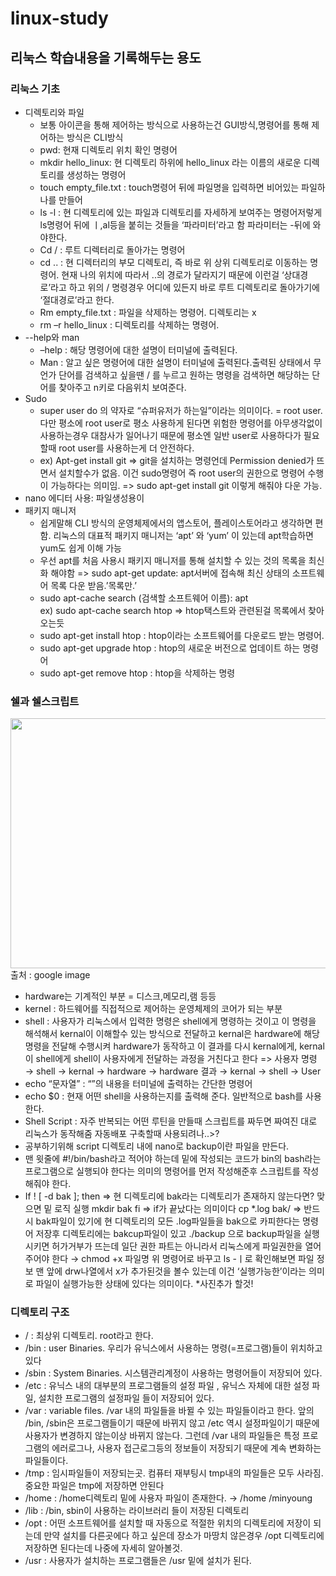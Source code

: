 # linux-study
## 리눅스 학습내용을 기록해두는 용도

### 리눅스 기초
 * 디렉토리와 파일
   * 보통 아이콘을 통해 제어하는 방식으로 사용하는건 GUI방식,명령어를 통해 제어하는 방식은 CLI방식
   * pwd: 현재 디렉토리 위치 확인 명령어
   * mkdir hello_linux: 현 디렉토리 하위에 hello_linux 라는 이름의 새로운 디렉토리를 생성하는 명령어 
   * touch empty_file.txt : touch명령어 뒤에 파일명을 입력하면 비어있는 파일하나를 만들어
   * ls -l : 현 디렉토리에 있는 파일과 디렉토리를 자세하게 보여주는 명령어저렇게 ls명령어 뒤에 ㅣ,al등을 붙히는 것들을 ‘파라미터’라고 함 파라미터는 -뒤에 와야한다.
   * Cd / : 루트 디렉터리로 돌아가는 명령어
   * cd .. :  현 디렉터리의 부모 디렉토리, 즉 바로 위 상위 디렉토리로 이동하는 명령어. 현재 나의 위치에 따라서 ..의 경로가 달라지기 때문에 이런걸 ‘상대경로’라고 하고 위의 / 명령경우 어디에 있든지 바로 루트 디렉토리로 돌아가기에 ‘절대경로’라고 한다.
   * Rm empty_file.txt : 파일을 삭제하는 명령어. 디렉토리는 x
   * rm –r hello_linux : 디렉토리를 삭제하는 명령어.
 * --help와 man
   * –help : 해당 명령어에 대한 설명이 터미널에 출력된다.
   * Man : 알고 싶은 명령어에 대한 설명이 터미널에 출력된다.출력된 상태에서 무언가 단어를 검색하고 싶을땐 / 를 누르고 원하는 명령을 검색하면 해당하는 단어를 찾아주고 n키로 다음위치 보여준다.
 * Sudo
   * super user do 의 약자로 “슈퍼유저가 하는일”이라는 의미이다. = root user.
다만 평소에 root user로 평소 사용하게 된다면 위험한 명령어를 아무생각없이 사용하는경우 대참사가 일어나기 때문에 평소엔 일반 user로 사용하다가 필요할때 root user를 사용하는게 더 안전하다.
   * ex) Apt-get install git => git을 설치하는 명령언데 Permission denied가 뜨면서 설치할수가 없음. 이건 sudo명령어 즉 root user의 권한으로 명령어 수행이 가능하다는 의미임. => sudo apt-get install git 이렇게 해줘야 다운 가능.
 * nano 에디터 사용: 파일생성용이
 * 패키지 매니저
   * 쉽게말해 CLI 방식의 운영체제에서의 앱스토어, 플레이스토어라고 생각하면 편함.
리눅스의 대표적 패키지 매니저는 ‘apt’ 와 ‘yum’ 이 있는데 apt학습하면 yum도 쉽게 이해 가능
   * 우선 apt를 처음 사용시 패키지 매니저를 통해 설치할 수 있는 것의 목록을 최신화 해야함 
=> sudo apt-get update:  apt서버에 접속해 최신 상태의 소프트웨어 목록 다운 받음.’목록만.’
   * sudo apt-cache search (검색할 소프트웨어 이름): apt  
ex) sudo apt-cache search htop => htop택스트와 관련된걸 목록에서 찾아오는듯
   * sudo apt-get install htop : htop이라는 소프트웨어를 다운로드 받는 명령어.
   * sudo apt-get upgrade htop : htop의 새로운 버전으로 업데이트 하는 명령어
   * sudo apt-get remove htop : htop을 삭제하는 명령
### 쉘과 쉘스크립트
 <img src = "https://img1.daumcdn.net/thumb/R1280x0/?scode=mtistory2&fname=https%3A%2F%2Fblog.kakaocdn.net%2Fdn%2FPT6ca%2FbtqvwOh188B%2FwxRzSY8euwwyVuUvLlNFLK%2Fimg.png" width="700" height="400"> 출처 : google image
 * hardware는 기계적인 부분 = 디스크,메모리,램 등등
 * kernel : 하드웨어를 직접적으로 제어하는 운영체제의 코어가 되는 부분
 * shell : 사용자가 리눅스에서 입력한 명령은 shell에게 명령하는 것이고 이 명령을 해석해서 kernal이 이해할수 있는 방식으로 전달하고 kernal은 hardware에 해당 명령을 전달해 수행시켜 hardware가 동작하고 이 결과를 다시 kernal에게, kernal이 shell에게 shell이 사용자에게 전달하는 과정을 거친다고 한다 =>    사용자 명령→  shell  → kernal → hardware →  hardware 결과 → kernal → shell → User 
 * echo “문자열” : “”의 내용을 터미널에 출력하는 간단한 명령어
 * echo $0 : 현재 어떤 shell을 사용하는지를 출력해 준다. 일반적으로 bash를 사용한다.
 * Shell Script : 자주 반복되는 어떤 루틴을 만들때 스크립트를 짜두면 짜여진 대로 리눅스가 동작해줌
자동배포 구축할때 사용되려나..>?
 * 공부하기위해 script 디렉토리 내에 nano로 backup이란 파일을 만든다.
 * 맨 윗줄에 #!/bin/bash라고 적어야 하는데  밑에 작성되는 코드가 bin의 bash라는 프로그램으로 실행되야 한다는 의미의 명령어를 먼저 작성해준후 스크립트를 작성해줘야 한다.
 * If ! [ -d bak ];  then => 현 디렉토리에 bak라는 디렉토리가 존재하지 않는다면? 맞으면 밑 로직 실행
          mkdir bak
fi => if가 끝났다는 의미이다
cp *.log bak/  => 반드시 bak파일이 있기에 현 디렉토리의 모든 .log파일들을 bak으로 카피한다는 명령어
저장후 디렉토리에는 bakcup파일이 있고 ./backup 으로 backup파일을 실행시키면 허가거부가 뜨는데 일단 권한 파트는 아니라서 리눅스에게 파일권한을 열어주어야 한다 → chmod +x 파일명
위 명령어로 바꾸고 ls -ㅣ로 확인해보면 파일 정보 맨 앞에 drw나열에서 x가 추가된것을 볼수 있는데 이건 ‘실행가능한’이라는 의미로 파일이 실행가능한 상태에 있다는 의미이다.
*사진추가 할것!
### 디렉토리 구조
 * / : 최상위 디렉토리. root라고 한다.
 * /bin : user Binaries. 우리가 유닉스에서 사용하는 명령(=프로그램)들이 위치하고 있다
 * /sbin : System Binaries. 시스템관리계정이 사용하는 명령어들이 저장되어 있다.
 * /etc : 유닉스 내의 대부분의 프로그램들의 설정 파일 , 유닉스 자체에 대한 설정 파일, 설치한 프로그램의 설정파일 들이 저장되어 있다.
 * /var : variable files. /var 내의 파일들을 바뀔 수 있는 파일들이라고 한다. 앞의 /bin, /sbin은 프로그램들이기 때문에 바뀌지 않고 /etc 역시 설정파일이기 때문에 사용자가 변경하지 않는이상 바뀌지 않는다. 그런데 /var 내의 파일들은 특정 프로그램의 에러로그나, 사용자 접근로그등의 정보들이 저장되기 때문에 계속 변화하는 파일들이다.
 * /tmp : 임시파일들이 저장되는곳. 컴퓨터 재부팅시 tmp내의 파일들은 모두 사라짐. 중요한 파일은 tmp에 저장하면 안된다
 * /home : /home디렉토리 밑에 사용자 파일이 존재한다. → /home  /minyoung
 * /lib : /bin, sbin이 사용하는 라이브러리 들이 저장된 디렉토리
 * /opt : 어떤 소프트웨어를 설치할 때 자동으로 적절한 위치의 디렉토리에 저장이 되는데  만약 설치를 다른곳에다 하고 싶은데 장소가 마땅치 않은경우 /opt 디렉토리에 저장하면 된다는데 나중에 자세히 알아볼것.
 * /usr : 사용자가 설치하는 프로그램들은 /usr 밑에 설치가 된다.
